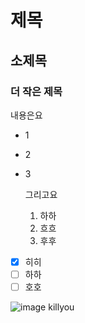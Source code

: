 # 제목
## 소제목
### 더 작은 제목

내용은요
- 1
- 2
- 3

  그리고요
  1. 하하
  2. 흐흐
  3. 후후
 
- [x] 히히
- [ ] 하하
- [ ] 호호

![image](https://github.com/user-attachments/assets/c9afab30-e59c-43c8-860c-aedbaf3b406e)
killyou
